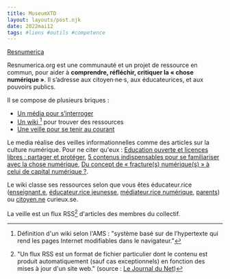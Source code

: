 ```yaml
---
title: MuseumXTD
layout: layouts/post.njk
date: 2022mai12
tags: #liens #outils #competence
---
```


[Resnumerica](https://resnumerica.org/)

Resnumerica.org est une communauté et un projet de ressource en commun, pour aider à **comprendre, réfléchir, critiquer la « chose numérique »**. Il s’adresse aux citoyen·ne·s, aux éducateurices, et aux pouvoirs publics.

Il se compose de plusieurs briques :
- [Un média pour s’interroger](https://resnumerica.org/media/)
- [Un wiki [^1] pour trouver des ressources](https://wiki.resnumerica.org/)
- [Une veille pour se tenir au courant](https://veille.resnumerica.org/)


Le media réalise des veilles informationnelles comme des articles sur la culture numérique. Pour ne citer qu'eux : [Education ouverte et licences libres : partager et protéger](https://resnumerica.org/education-ouverte-et-licences-libres-partager-et-proteger/), [5 contenus indispensables pour se familiariser avec la chose numérique](https://resnumerica.org/les-5-contenus-indispensables-pour-se-familiariser-avec-la-chose-numerique/), [Du concept de « fracture(s) numérique(s) » à celui de capital numérique ?](https://resnumerica.org/fractures-numeriques-capital-numerique/). 

Le wiki classe ses ressources selon que vous êtes éducateur.rice ([enseignant.e](https://wiki.resnumerica.org/ressources-pedagogiques/enseignants), [éducateur.rice jeunesse](https://wiki.resnumerica.org/ressources-pedagogiques/educateurs-jeunesse), [médiateur.rice numérique](https://wiki.resnumerica.org/ressources-pedagogiques/mediateurs), [parents](https://wiki.resnumerica.org/ressources-pedagogiques/parents)) ou [citoyen.ne](https://wiki.resnumerica.org/ressources-citoyen) curieux.se. 

La veille est un flux RSS[^2] d'articles des membres du collectif. 


[^1]: Définition d'un wiki selon l'[AMS](http://msw.be/wp-content/uploads/2020/01/VMS_Digitalisierung_F_Web.pdf) : "système basé sur de l’hypertexte qui rend les pages Internet modifiables dans le navigateur."
[^2]: "Un flux RSS est un format de fichier particulier dont le contenu est produit automatiquement (sauf cas exceptionnels) en fonction des mises à jour d'un site web." (source : [Le Journal du Net](https://www.journaldunet.fr/web-tech/guide-de-l-entreprise-digitale/1125572-rss-qu-est-ce-que-c-est/))